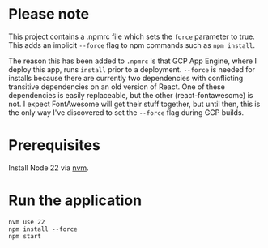 # Please note
This project contains a .npmrc file which sets the `force` parameter to true. This adds an implicit `--force` flag to npm commands such as `npm install`.

The reason this has been added to `.npmrc` is that GCP App Engine, where I deploy this app, runs `install` prior to a deployment. `--force` is needed for installs because there are currently two dependencies with conflicting transitive dependencies on an old version of React. One of these dependencies is easily replaceable, but the other (react-fontawesome) is not. I expect FontAwesome will get their stuff together, but until then, this is the only way I've discovered to set the `--force` flag during GCP builds.

# Prerequisites
Install Node 22 via [nvm](https://github.com/nvm-sh/nvm).

# Run the application
```
nvm use 22
npm install --force
npm start
```
